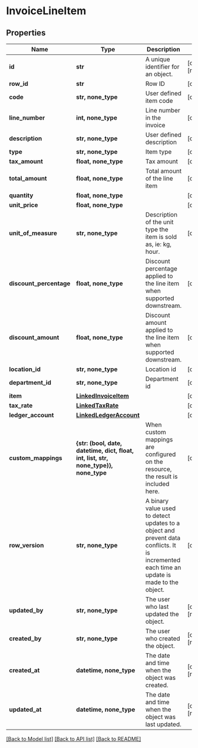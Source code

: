 # InvoiceLineItem


## Properties
Name | Type | Description | Notes
------------ | ------------- | ------------- | -------------
**id** | **str** | A unique identifier for an object. | [optional] [readonly] 
**row_id** | **str** | Row ID | [optional] 
**code** | **str, none_type** | User defined item code | [optional] 
**line_number** | **int, none_type** | Line number in the invoice | [optional] 
**description** | **str, none_type** | User defined description | [optional] 
**type** | **str, none_type** | Item type | [optional] 
**tax_amount** | **float, none_type** | Tax amount | [optional] 
**total_amount** | **float, none_type** | Total amount of the line item | [optional] 
**quantity** | **float, none_type** |  | [optional] 
**unit_price** | **float, none_type** |  | [optional] 
**unit_of_measure** | **str, none_type** | Description of the unit type the item is sold as, ie: kg, hour. | [optional] 
**discount_percentage** | **float, none_type** | Discount percentage applied to the line item when supported downstream. | [optional] 
**discount_amount** | **float, none_type** | Discount amount applied to the line item when supported downstream. | [optional] 
**location_id** | **str, none_type** | Location id | [optional] 
**department_id** | **str, none_type** | Department id | [optional] 
**item** | [**LinkedInvoiceItem**](LinkedInvoiceItem.md) |  | [optional] 
**tax_rate** | [**LinkedTaxRate**](LinkedTaxRate.md) |  | [optional] 
**ledger_account** | [**LinkedLedgerAccount**](LinkedLedgerAccount.md) |  | [optional] 
**custom_mappings** | **{str: (bool, date, datetime, dict, float, int, list, str, none_type)}, none_type** | When custom mappings are configured on the resource, the result is included here. | [optional] 
**row_version** | **str, none_type** | A binary value used to detect updates to a object and prevent data conflicts. It is incremented each time an update is made to the object. | [optional] 
**updated_by** | **str, none_type** | The user who last updated the object. | [optional] [readonly] 
**created_by** | **str, none_type** | The user who created the object. | [optional] [readonly] 
**created_at** | **datetime, none_type** | The date and time when the object was created. | [optional] [readonly] 
**updated_at** | **datetime, none_type** | The date and time when the object was last updated. | [optional] [readonly] 

[[Back to Model list]](../../README.md#documentation-for-models) [[Back to API list]](../../README.md#documentation-for-api-endpoints) [[Back to README]](../../README.md)


